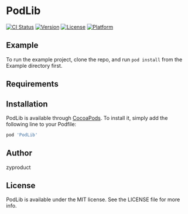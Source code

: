 # PodLib

[![CI Status](https://img.shields.io/travis/zyproduct/PodLib.svg?style=flat)](https://travis-ci.org/zyproduct/PodLib)
[![Version](https://img.shields.io/cocoapods/v/PodLib.svg?style=flat)](https://cocoapods.org/pods/PodLib)
[![License](https://img.shields.io/cocoapods/l/PodLib.svg?style=flat)](https://cocoapods.org/pods/PodLib)
[![Platform](https://img.shields.io/cocoapods/p/PodLib.svg?style=flat)](https://cocoapods.org/pods/PodLib)

## Example

To run the example project, clone the repo, and run `pod install` from the Example directory first.

## Requirements

## Installation

PodLib is available through [CocoaPods](https://cocoapods.org). To install
it, simply add the following line to your Podfile:

```ruby
pod 'PodLib'
```

## Author

zyproduct

## License

PodLib is available under the MIT license. See the LICENSE file for more info.
